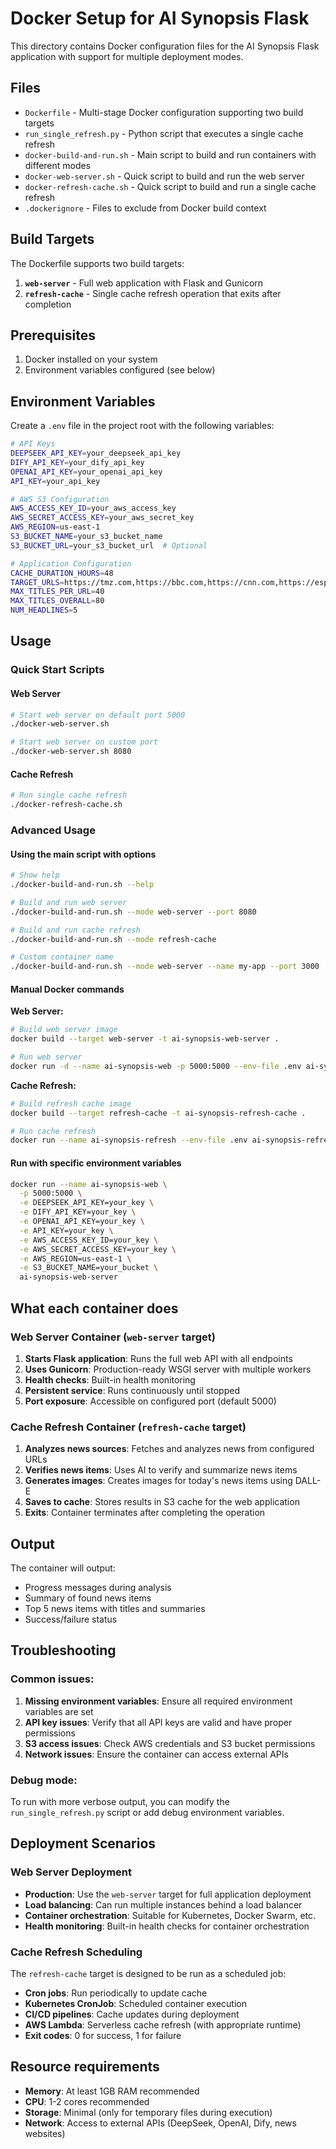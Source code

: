# Docker Setup for AI Synopsis Flask

This directory contains Docker configuration files for the AI Synopsis Flask application with support for multiple deployment modes.

## Files

- `Dockerfile` - Multi-stage Docker configuration supporting two build targets
- `run_single_refresh.py` - Python script that executes a single cache refresh
- `docker-build-and-run.sh` - Main script to build and run containers with different modes
- `docker-web-server.sh` - Quick script to build and run the web server
- `docker-refresh-cache.sh` - Quick script to build and run a single cache refresh
- `.dockerignore` - Files to exclude from Docker build context

## Build Targets

The Dockerfile supports two build targets:

1. **`web-server`** - Full web application with Flask and Gunicorn
2. **`refresh-cache`** - Single cache refresh operation that exits after completion

## Prerequisites

1. Docker installed on your system
2. Environment variables configured (see below)

## Environment Variables

Create a `.env` file in the project root with the following variables:

```bash
# API Keys
DEEPSEEK_API_KEY=your_deepseek_api_key
DIFY_API_KEY=your_dify_api_key
OPENAI_API_KEY=your_openai_api_key
API_KEY=your_api_key

# AWS S3 Configuration
AWS_ACCESS_KEY_ID=your_aws_access_key
AWS_SECRET_ACCESS_KEY=your_aws_secret_key
AWS_REGION=us-east-1
S3_BUCKET_NAME=your_s3_bucket_name
S3_BUCKET_URL=your_s3_bucket_url  # Optional

# Application Configuration
CACHE_DURATION_HOURS=48
TARGET_URLS=https://tmz.com,https://bbc.com,https://cnn.com,https://espn.com,https://pagesix.com/
MAX_TITLES_PER_URL=40
MAX_TITLES_OVERALL=80
NUM_HEADLINES=5
```

## Usage

### Quick Start Scripts

#### Web Server
```bash
# Start web server on default port 5000
./docker-web-server.sh

# Start web server on custom port
./docker-web-server.sh 8080
```

#### Cache Refresh
```bash
# Run single cache refresh
./docker-refresh-cache.sh
```

### Advanced Usage

#### Using the main script with options

```bash
# Show help
./docker-build-and-run.sh --help

# Build and run web server
./docker-build-and-run.sh --mode web-server --port 8080

# Build and run cache refresh
./docker-build-and-run.sh --mode refresh-cache

# Custom container name
./docker-build-and-run.sh --mode web-server --name my-app --port 3000
```

#### Manual Docker commands

**Web Server:**
```bash
# Build web server image
docker build --target web-server -t ai-synopsis-web-server .

# Run web server
docker run -d --name ai-synopsis-web -p 5000:5000 --env-file .env ai-synopsis-web-server
```

**Cache Refresh:**
```bash
# Build refresh cache image
docker build --target refresh-cache -t ai-synopsis-refresh-cache .

# Run cache refresh
docker run --name ai-synopsis-refresh --env-file .env ai-synopsis-refresh-cache
```

#### Run with specific environment variables

```bash
docker run --name ai-synopsis-web \
  -p 5000:5000 \
  -e DEEPSEEK_API_KEY=your_key \
  -e DIFY_API_KEY=your_key \
  -e OPENAI_API_KEY=your_key \
  -e API_KEY=your_key \
  -e AWS_ACCESS_KEY_ID=your_key \
  -e AWS_SECRET_ACCESS_KEY=your_key \
  -e AWS_REGION=us-east-1 \
  -e S3_BUCKET_NAME=your_bucket \
  ai-synopsis-web-server
```

## What each container does

### Web Server Container (`web-server` target)
1. **Starts Flask application**: Runs the full web API with all endpoints
2. **Uses Gunicorn**: Production-ready WSGI server with multiple workers
3. **Health checks**: Built-in health monitoring
4. **Persistent service**: Runs continuously until stopped
5. **Port exposure**: Accessible on configured port (default 5000)

### Cache Refresh Container (`refresh-cache` target)
1. **Analyzes news sources**: Fetches and analyzes news from configured URLs
2. **Verifies news items**: Uses AI to verify and summarize news items
3. **Generates images**: Creates images for today's news items using DALL-E
4. **Saves to cache**: Stores results in S3 cache for the web application
5. **Exits**: Container terminates after completing the operation

## Output

The container will output:
- Progress messages during analysis
- Summary of found news items
- Top 5 news items with titles and summaries
- Success/failure status

## Troubleshooting

### Common issues:

1. **Missing environment variables**: Ensure all required environment variables are set
2. **API key issues**: Verify that all API keys are valid and have proper permissions
3. **S3 access issues**: Check AWS credentials and S3 bucket permissions
4. **Network issues**: Ensure the container can access external APIs

### Debug mode:

To run with more verbose output, you can modify the `run_single_refresh.py` script or add debug environment variables.

## Deployment Scenarios

### Web Server Deployment
- **Production**: Use the `web-server` target for full application deployment
- **Load balancing**: Can run multiple instances behind a load balancer
- **Container orchestration**: Suitable for Kubernetes, Docker Swarm, etc.
- **Health monitoring**: Built-in health checks for container orchestration

### Cache Refresh Scheduling
The `refresh-cache` target is designed to be run as a scheduled job:
- **Cron jobs**: Run periodically to update cache
- **Kubernetes CronJob**: Scheduled container execution
- **CI/CD pipelines**: Cache updates during deployment
- **AWS Lambda**: Serverless cache refresh (with appropriate runtime)
- **Exit codes**: 0 for success, 1 for failure

## Resource requirements

- **Memory**: At least 1GB RAM recommended
- **CPU**: 1-2 cores recommended
- **Storage**: Minimal (only for temporary files during execution)
- **Network**: Access to external APIs (DeepSeek, OpenAI, Dify, news websites)
